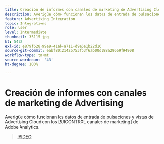 ```yaml
---
title: Creación de informes con canales de marketing de Advertising Cloud
description: Averigüe cómo funcionan los datos de entrada de pulsaciones y vistas de Advertising Cloud con los canales de marketing de Adobe Analytics.
feature: Advertising Integration
topic: Integrations
role: User
level: Intermediate
thumbnail: 35115.jpg
kt: 5472
exl-id: e879f628-99e9-41ab-a711-d9e6e1b22d16
source-git-commit: eabf80121425753fb3f6ab00d188a29669f94908
workflow-type: tm+mt
source-wordcount: '43'
ht-degree: 100%

---
```


# Creación de informes con canales de marketing de Advertising

Averigüe cómo funcionan los datos de entrada de pulsaciones y vistas de Advertising Cloud con los [!UICONTROL canales de marketing] de Adobe Analytics.

>[!VIDEO](https://video.tv.adobe.com/v/35115/?quality=12&learn=on)
